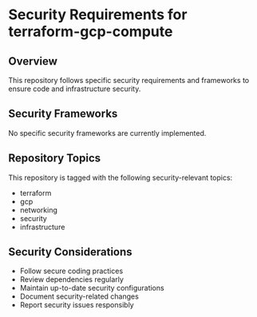 # Security Requirements for terraform-gcp-compute

## Overview
This repository follows specific security requirements and frameworks to ensure code and infrastructure security.

## Security Frameworks
No specific security frameworks are currently implemented.

## Repository Topics
This repository is tagged with the following security-relevant topics:
- terraform
- gcp
- networking
- security
- infrastructure

## Security Considerations
- Follow secure coding practices
- Review dependencies regularly
- Maintain up-to-date security configurations
- Document security-related changes
- Report security issues responsibly